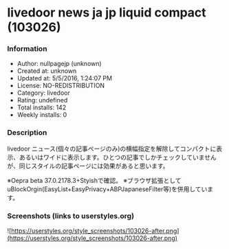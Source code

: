 # livedoor news ja jp liquid compact (103026)

### Information
- Author: nullpagejp (unknown)
- Created at: unknown
- Updated at: 5/5/2016, 1:24:07 PM
- License: NO-REDISTRIBUTION
- Category: livedoor
- Rating: undefined
- Total installs: 142
- Weekly installs: 0


### Description
livedoor ニュース(個々の記事ページのみ)の横幅指定を解除してコンパクトに表示、あるいはワイドに表示します。ひとつの記事でしかチェックしていませんが、同じスタイルの記事ページには効果があると思います。

※Oepra beta 37.0.2178.3+Styishで確認。
※ブラウザ拡張としてuBlockOrgin(EasyList+EasyPrivacy+ABPJapaneseFilter等)を併用しています。


### Screenshots (links to userstyles.org)
![https://userstyles.org/style_screenshots/103026-after.png](https://userstyles.org/style_screenshots/103026-after.png)


